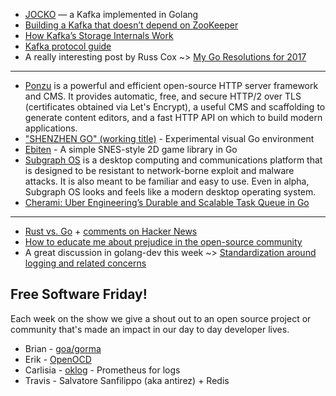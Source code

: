 - [JOCKO](https://github.com/travisjeffery/jocko) — a Kafka implemented in Golang
- [Building a Kafka that doesn’t depend on ZooKeeper](https://thehoard.blog/building-a-kafka-that-doesnt-depend-on-zookeeper-2c4701b6e961#.bowq0wll7)
- [How Kafka’s Storage Internals Work](https://medium.com/the-hoard/how-kafkas-storage-internals-work-3a29b02e026#.fodnmsaz7)
- [Kafka protocol guide](https://kafka.apache.org/protocol)
- A really interesting post by Russ Cox ~> [My Go Resolutions for 2017](https://research.swtch.com/go2017)

---

- [Ponzu](https://github.com/ponzu-cms/ponzu) is a powerful and efficient open-source HTTP server framework and CMS. It provides automatic, free, and secure HTTP/2 over TLS (certificates obtained via Let's Encrypt), a useful CMS and scaffolding to generate content editors, and a fast HTTP API on which to build modern applications.
- ["SHENZHEN GO" (working title)](https://github.com/google/shenzhen-go) - Experimental visual Go environment
- [Ebiten](https://hajimehoshi.github.io/ebiten/) - A simple SNES-style 2D game library in Go
- [Subgraph OS](https://subgraph.com/) is a desktop computing and communications platform that is designed to be resistant to network-borne exploit and malware attacks. It is also meant to be familiar and easy to use. Even in alpha, Subgraph OS looks and feels like a modern desktop operating system.
- [Cherami: Uber Engineering’s Durable and Scalable Task Queue in Go](https://eng.uber.com/cherami/)

---

- [Rust vs. Go](https://blog.ntpsec.org/2017/01/18/rust-vs-go.html) + [comments on Hacker News](https://news.ycombinator.com/item?id=13430108)
- [How to educate me about prejudice in the open-source community](http://esr.ibiblio.org/?p=6758)
- A great discussion in golang-dev this week ~> [Standardization around logging and related concerns](https://groups.google.com/forum/#!topic/golang-dev/F3l9Iz1JX4g)

## Free Software Friday!

Each week on the show we give a shout out to an open source project or community that's made an impact in our day to day developer lives.

- Brian - [goa/gorma](https://goa.design)
- Erik - [OpenOCD](http://openocd.org/)
- Carlisia - [oklog](https://github.com/oklog/oklog) - Prometheus for logs
- Travis - Salvatore Sanfilippo (aka antirez) + Redis